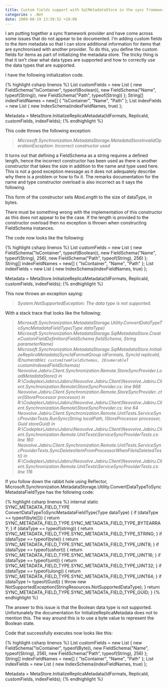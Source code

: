 ```yaml
---
title: Custom fields support with SqlMetadataStore in the sync framework
categories : .Net
date: 2009-08-19 13:59:52 +10:00
---
```


I am putting together a sync framework provider and have come across some issues that do not appear to be documented. I’m adding custom fields to the item metadata so that I can store additional information for items that are synchronised with another provider. To do this, you define the custom fields for items as part of initializing the metadata store. The tricky thing is that it isn’t clear what data types are supported and how to correctly use the data types that are supported.

I have the following initialization code.

{% highlight csharp linenos %}
List<FieldSchema> customFields = new List<FieldSchema>
                                        {
                                            new FieldSchema("IsContainer", typeof(Boolean)),
                                            new FieldSchema("Name", typeof(String)),
                                            new FieldSchema("Path", typeof(String))
                                        };
String[] indexFieldNames = new[]
                                {
                                    "IsContainer", "Name", "Path"
                                };
List<IndexSchema> indexFields = new List<IndexSchema>
                                    {
                                        new IndexSchema(indexFieldNames, true)
                                    };
    
Metadata = MetaStore.InitializeReplicaMetadata(IdFormats, ReplicaId, customFields, indexFields);
{% endhighlight %}

This code throws the following exception:

> _Microsoft.Synchronization.MetadataStorage.MetadataStoreInvalidOperationException: Incorrect constructor used_

It turns out that defining a FieldSchema as a string requires a defined length, hence the incorrect constructor has been used as there is another constructor that takes the size in addition to the name and type used here. This is not a good exception message as it does not adequately describe why there is a problem or how to fix it. The remarks documentation for the name and type constructor overload is also incorrect as it says the following.

This form of the constructor sets _MaxLength_ to the size of dataType, in bytes.

There must be something wrong with the implementation of this constructor as this does not appear to be the case. If the length is provided to the constructor overload then no exception is thrown when constructing FieldSchema instances.

The code now looks like the following:

{% highlight csharp linenos %}
List<FieldSchema> customFields = new List<FieldSchema>
                                        {
                                            new FieldSchema("IsContainer", typeof(Boolean)),
                                            new FieldSchema("Name", typeof(String), 256),
                                            new FieldSchema("Path", typeof(String), 256)
                                        };
String[] indexFieldNames = new[]
                                {
                                    "IsContainer", "Name", "Path"
                                };
List<IndexSchema> indexFields = new List<IndexSchema>
                                    {
                                        new IndexSchema(indexFieldNames, true)
                                    };
    
Metadata = MetaStore.InitializeReplicaMetadata(IdFormats, ReplicaId, customFields, indexFields);
{% endhighlight %}

This now throws an exception saying:

> _System.NotSupportedException: The data type is not supported._

With a stack trace that looks like the following:

> _Microsoft.Synchronization.MetadataStorage.Utility.ConvertDataTypeToSyncMetadataFieldType(Type dataType) 
> Microsoft.Synchronization.MetadataStorage.SqlMetadataStore.CreateCustomFieldDefinition(FieldSchema fieldSchema, String parameterName) 
> Microsoft.Synchronization.MetadataStorage.SqlMetadataStore.InitializeReplicaMetadata(SyncIdFormatGroup idFormats, SyncId replicaId, IEnumerable`1 customItemFieldSchemas, IEnumerable`1 customIndexedFieldSchemas) 
> Neovolve.Jabiru.Client.Synchronization.Remote.StoreSyncProvider.LoadMetadataStore() in R:\Codeplex\Jabiru\Jabiru\Neovolve.Jabiru.Client\Neovolve.Jabiru.Client.Synchronization.Remote\StoreSyncProvider.cs: line 668 
> Neovolve.Jabiru.Client.Synchronization.Remote.StoreSyncProvider..ctor(IStoreProcessor processor) in R:\Codeplex\Jabiru\Jabiru\Neovolve.Jabiru.Client\Neovolve.Jabiru.Client.Synchronization.Remote\StoreSyncProvider.cs: line 64 
> Neovolve.Jabiru.Client.Synchronization.Remote.UnitTests.ServiceSyncProviderTests.RunSync(String localPath, IStoreProcessor processor, Guid storeGuid) in R:\Codeplex\Jabiru\Jabiru\Neovolve.Jabiru.Client\Neovolve.Jabiru.Client.Synchronization.Remote.UnitTests\ServiceSyncProviderTests.cs: line 160 
> Neovolve.Jabiru.Client.Synchronization.Remote.UnitTests.ServiceSyncProviderTests.SyncDeletesItemFromProcessorWhenFileIsDeletedTest() in R:\Codeplex\Jabiru\Jabiru\Neovolve.Jabiru.Client\Neovolve.Jabiru.Client.Synchronization.Remote.UnitTests\ServiceSyncProviderTests.cs: line 116_
  
If you follow down the rabbit hole using Reflector, Microsoft.Synchronization.MetadataStorage.Utility.ConvertDataTypeToSyncMetadataFieldType has the following code:

{% highlight csharp linenos %}
internal static SYNC_METADATA_FIELD_TYPE ConvertDataTypeToSyncMetadataFieldType(Type dataType)
{
    if (dataType == typeof(byte[]))
    {
        return SYNC_METADATA_FIELD_TYPE.SYNC_METADATA_FIELD_TYPE_BYTEARRAY;
    }
    if (dataType == typeof(string))
    {
        return SYNC_METADATA_FIELD_TYPE.SYNC_METADATA_FIELD_TYPE_STRING;
    }
    if (dataType == typeof(byte))
    {
        return SYNC_METADATA_FIELD_TYPE.SYNC_METADATA_FIELD_TYPE_UINT8;
    }
    if (dataType == typeof(ushort))
    {
        return SYNC_METADATA_FIELD_TYPE.SYNC_METADATA_FIELD_TYPE_UINT16;
    }
    if (dataType == typeof(uint))
    {
        return SYNC_METADATA_FIELD_TYPE.SYNC_METADATA_FIELD_TYPE_UINT32;
    }
    if (dataType == typeof(ulong))
    {
        return SYNC_METADATA_FIELD_TYPE.SYNC_METADATA_FIELD_TYPE_UINT64;
    }
    if (dataType != typeof(Guid))
    {
        throw new NotSupportedException(StringResources.NotSupportedDataType);
    }
    return SYNC_METADATA_FIELD_TYPE.SYNC_METADATA_FIELD_TYPE_GUID;
}
{% endhighlight %}

The answer to this issue is that the Boolean data type is not supported. Unfortunately the documentation for InitializeReplicaMetadata does not to mention this. The way around this is to use a byte value to represent the Boolean state.

Code that successfully executes now looks like this:

{% highlight csharp linenos %}
List<FieldSchema> customFields = new List<FieldSchema>
                                        {
                                            new FieldSchema("IsContainer", typeof(Byte)),
                                            new FieldSchema("Name", typeof(String), 256),
                                            new FieldSchema("Path", typeof(String), 256)
                                        };
String[] indexFieldNames = new[]
                                {
                                    "IsContainer", "Name", "Path"
                                };
List<IndexSchema> indexFields = new List<IndexSchema>
                                    {
                                        new IndexSchema(indexFieldNames, true)
                                    };
    
Metadata = MetaStore.InitializeReplicaMetadata(IdFormats, ReplicaId, customFields, indexFields);
{% endhighlight %}
